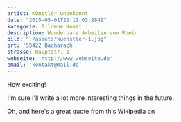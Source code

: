```yaml
---
artist: Künstler unbekannt
date: "2015-05-01T22:12:03.284Z"
kategorie: Bildene Kunst
description: Wunderbare Arbeiten vom Rhein
bild: "./assets/kuenstler-1.jpg"
ort: '55422 Bacharach'
strasse: Hauptstr. 1
webseite: 'http://www.webseite.de'
email: 'kontakt@mail.de'
---
```


How exciting!

I'm sure I'll write a lot more interesting things in the future.

Oh, and here's a great quote from this Wikipedia on

    

